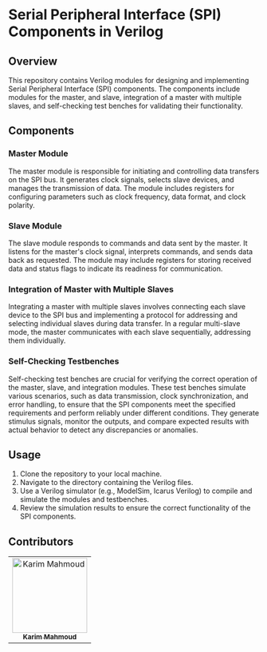 # Serial Peripheral Interface (SPI) Components in Verilog

## Overview
This repository contains Verilog modules for designing and implementing Serial Peripheral Interface (SPI) components. The components include modules for the master, and slave, integration of a master with multiple slaves, and self-checking test benches for validating their functionality.

## Components

### Master Module
The master module is responsible for initiating and controlling data transfers on the SPI bus. It generates clock signals, selects slave devices, and manages the transmission of data. The module includes registers for configuring parameters such as clock frequency, data format, and clock polarity.

### Slave Module
The slave module responds to commands and data sent by the master. It listens for the master's clock signal, interprets commands, and sends data back as requested. The module may include registers for storing received data and status flags to indicate its readiness for communication.

### Integration of Master with Multiple Slaves
Integrating a master with multiple slaves involves connecting each slave device to the SPI bus and implementing a protocol for addressing and selecting individual slaves during data transfer. In a regular multi-slave mode, the master communicates with each slave sequentially, addressing them individually.

### Self-Checking Testbenches
Self-checking test benches are crucial for verifying the correct operation of the master, slave, and integration modules. These test benches simulate various scenarios, such as data transmission, clock synchronization, and error handling, to ensure that the SPI components meet the specified requirements and perform reliably under different conditions. They generate stimulus signals, monitor the outputs, and compare expected results with actual behavior to detect any discrepancies or anomalies.

## Usage
1. Clone the repository to your local machine.
2. Navigate to the directory containing the Verilog files.
3. Use a Verilog simulator (e.g., ModelSim, Icarus Verilog) to compile and simulate the modules and testbenches.
4. Review the simulation results to ensure the correct functionality of the SPI components.

## Contributors
<table>
  <tr>
    <td align="center">
    <a href="https://github.com/karimmahmoud22" target="_black">
    <img src="https://avatars.githubusercontent.com/u/82693464?v=4" width="150px;" alt="Karim Mahmoud"/>
    <br />
    <sub><b>Karim Mahmoud</b></sub></a>
  </tr>
 </table>
